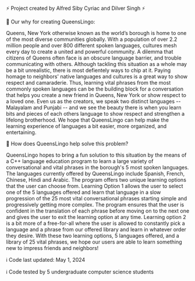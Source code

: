 ⚡ Project created by Alfred Siby Cyriac and Dilver Singh ⚡

🤔 Our why for creating QueensLingo:  

Queens, New York otherwise known as the world’s borough is home to one of the most diverse communities globally. With a population of over 2.2 million people and over 800 different spoken languages, cultures mesh every day to create a united and powerful community. A dilemma that citizens of Queens often face is an obscure language barrier, and trouble communicating with others. Although tackling this situation as a whole may be a bit unrealistic, there is most defientely ways to chip at it. Paying homage to neighbors' native languages and cultures is a great way to show respect and camaraderie. Thus, learning vital phrases from the most commonly spoken languages can be the building block for a conversation that helps you create a new friend in Queens, New York or show respect to a loved one. Even us as the creators, we speak two distinct languages -- Malayalam and Punjabi -- and we see the beauty there is when you learn bits and pieces of each others language to show respect and strengthen a lifelong brotherhood. We hope that QueensLingo can help make the learning experience of languages a bit easier, more organized, and entertaining. 

🤔 How does QueensLingo help solve this problem? 

QueensLingo hopes to bring a fun solution to this situation by the means of a C++ language education program to learn a large variety of conversational and vital phrases in the borough's 5 most spoken languages. The languages currently offered by QueensLingo include Spanish, French, Chinese, Hindi and Arabic. The program offers two unique learning options that the user can choose from. Learning Option 1 allows the user to select one of the 5 languages offered and learn that language in a slow progression of the 25 most vital conversational phrases starting simple and progressively getting more complex. The program ensures that the user is confident in the translation of each phrase before moving on to the next one and gives the user to exit the learning option at any time. Learning option 2 is a bit more of a free-for-all where the user is allowed to constantly pick a language and a phrase from our offered library and learn in whatever order they desire. With these two learning options, 5 languages offered, and a library of 25 vital phrases, we hope our users are able to learn something new to impress friends and neighbors!

ℹ️ Code last updated: May 1, 2024

ℹ️ Code tested by 5 undergraduate computer science students 
